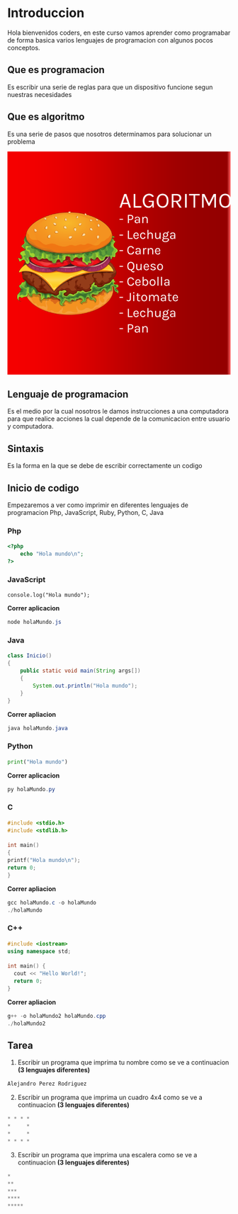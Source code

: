 # Introduccion
Hola bienvenidos coders, en este curso vamos aprender como programabar de forma basica
varios lenguajes de programacion con algunos pocos conceptos.
## Que es programacion
Es escribir una serie de reglas para que un dispositivo funcione segun nuestras necesidades
## Que es algoritmo
Es una serie de pasos que nosotros determinamos para solucionar un problema

![Algoritmo de hamburguesa](image/hamburger.png?raw=true "Hambuger Algorithm")

## Lenguaje de programacion
Es el medio por la cual nosotros le damos instrucciones a una computadora para que realice acciones
la cual depende de la comunicacion entre usuario y computadora.
## Sintaxis
Es la forma en la que se debe de escribir correctamente un codigo
## Inicio de codigo
Empezaremos a ver como imprimir en diferentes lenguajes de programacion Php, JavaScript, Ruby,
Python, C, Java
### Php
```php
<?php
    echo "Hola mundo\n";
?>
```
### JavaScript
```Js
console.log("Hola mundo");
```
**Correr aplicacion**
```powershell
node holaMundo.js
```
### Java
```Java
class Inicio()
{
    public static void main(String args[])
    {
        System.out.println("Hola mundo");
    }
}
```
**Correr apliacion**
```powershell
java holaMundo.java
```
### Python
```Python
print("Hola mundo")
```
**Correr aplicacion**
```powershell
py holaMundo.py
```
### C
```C
#include <stdio.h>
#include <stdlib.h>

int main()
{
printf("Hola mundo\n");
return 0;
}
```
**Correr apliacion**
```powershell
gcc holaMundo.c -o holaMundo
./holaMundo
```

### C++
```C++
#include <iostream>
using namespace std;

int main() {
  cout << "Hello World!";
  return 0;
}
```
**Correr apliacion**
```powershell
g++ -o holaMundo2 holaMundo.cpp
./holaMundo2
```
## Tarea
1. Escribir un programa que imprima tu nombre como se ve a continuacion **(3 lenguajes diferentes)**
```powershell
Alejandro Perez Rodriguez
```
2. Escribir un programa que imprima un cuadro 4x4 como se ve a continuacion **(3 lenguajes diferentes)**
```powershell
* * * *
*     *
*     *
* * * *
```
3. Escribir un programa que imprima una escalera como se ve a continuacion **(3 lenguajes diferentes)**
```powershell
*
**
***
****
*****
```